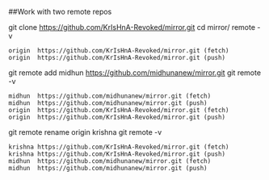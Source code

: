 ##Work with two remote repos


git clone https://github.com/KrIsHnA-Revoked/mirror.git
cd mirror/
remote -v

```
origin	https://github.com/KrIsHnA-Revoked/mirror.git (fetch)
origin	https://github.com/KrIsHnA-Revoked/mirror.git (push)
```


git remote add midhun https://github.com/midhunanew/mirror.git
git remote -v

```
midhun	https://github.com/midhunanew/mirror.git (fetch)
midhun	https://github.com/midhunanew/mirror.git (push)
origin	https://github.com/KrIsHnA-Revoked/mirror.git (fetch)
origin	https://github.com/KrIsHnA-Revoked/mirror.git (push)
```

git remote rename origin krishna
git remote -v

```
krishna	https://github.com/KrIsHnA-Revoked/mirror.git (fetch)
krishna	https://github.com/KrIsHnA-Revoked/mirror.git (push)
midhun	https://github.com/midhunanew/mirror.git (fetch)
midhun	https://github.com/midhunanew/mirror.git (push)
```

